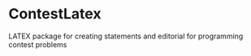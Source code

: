 # ContestLatex
LATEX package for creating statements and editorial for programming contest problems

